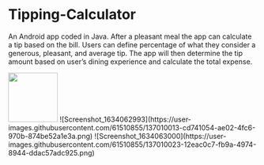 # Tipping-Calculator

An Android app coded in Java. After a pleasant meal the app can calculate a tip based on the bill. 
Users can define percentage of what they consider a generous, pleasant, and average tip. The 
app will then determine the tip amount based on user’s dining experience and calculate the total 
expense.

<img src="https://user-images.githubusercontent.com/61510855/137009996-74b5f3c7-619d-4eb8-9e4b-252e2c532020.png" width="100" height="100">
![Screenshot_1634062993](https://user-images.githubusercontent.com/61510855/137010013-cd741054-ae02-4fc6-970b-874be52a1e3a.png)
![Screenshot_1634063000](https://user-images.githubusercontent.com/61510855/137010023-12eac0c7-fb9a-4974-8944-ddac57adc925.png)

